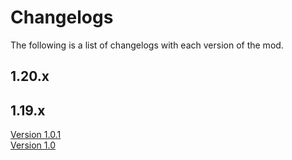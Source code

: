 # Changelogs

The following is a list of changelogs with each version of the mod.

## 1.20.x


## 1.19.x

[Version 1.0.1](Version-1-0-1.md)<br/>
[Version 1.0](Version-1-0.md)
